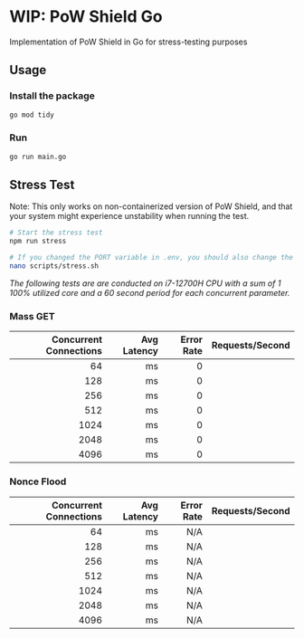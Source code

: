 # WIP: PoW Shield Go

Implementation of PoW Shield in Go for stress-testing purposes

## Usage

### Install the package

```bash
go mod tidy
```

### Run

```bash
go run main.go
```

## Stress Test

Note: This only works on non-containerized version of PoW Shield, and that your system might experience unstability when running the test.

```bash
# Start the stress test
npm run stress

# If you changed the PORT variable in .env, you should also change the target variable in the stress test script
nano scripts/stress.sh
```

_The following tests are are conducted on i7-12700H CPU with a sum of 1 100% utilized core and a 60 second period for each concurrent parameter._

### Mass GET

| Concurrent Connections | Avg Latency | Error Rate | Requests/Second |
| ---------------------: | ----------: | ---------: | --------------: |
|                     64 |          ms |          0 |                 |
|                    128 |          ms |          0 |                 |
|                    256 |          ms |          0 |                 |
|                    512 |          ms |          0 |                 |
|                   1024 |          ms |          0 |                 |
|                   2048 |          ms |          0 |                 |
|                   4096 |          ms |          0 |                 |

### Nonce Flood

| Concurrent Connections | Avg Latency | Error Rate | Requests/Second |
| ---------------------: | ----------: | ---------: | --------------: |
|                     64 |          ms |        N/A |                 |
|                    128 |          ms |        N/A |                 |
|                    256 |          ms |        N/A |                 |
|                    512 |          ms |        N/A |                 |
|                   1024 |          ms |        N/A |                 |
|                   2048 |          ms |        N/A |                 |
|                   4096 |          ms |        N/A |                 |
